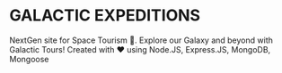# GALACTIC EXPEDITIONS

NextGen site for Space Tourism 🚀. Explore our Galaxy and beyond with Galactic Tours! Created with ❤️ using Node.JS, Express.JS, MongoDB, Mongoose
